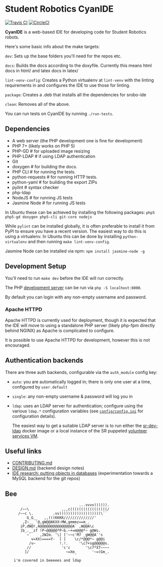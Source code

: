 # Student Robotics CyanIDE

[![Travis CI](https://travis-ci.org/PeterJCLaw/srobo-ide.svg?branch=master)](https://travis-ci.org/PeterJCLaw/srobo-ide)
[![CircleCI](https://circleci.com/gh/PeterJCLaw/srobo-ide.svg?style=svg)](https://circleci.com/gh/PeterJCLaw/srobo-ide)

**CyanIDE** is a web-based IDE for developing code for Student Robotics robots.

Here's some basic info about the make targets:

`dev`: Sets up the base folders you'll need for the repos etc.

`docs`: Builds the docs according to the doxyfile.
        Currently this means html docs in html/ and latex docs in latex/

`lint-venv-config`: Creates a Python virtualenv at `lint-venv` with the linting
        requirements in and configures the IDE to use those for linting.

`package`: Creates a .deb that installs all the dependencies for srobo-ide

`clean`: Removes all of the above.

You can run tests on CyanIDE by running `./run-tests`.

## Dependencies

 * A web server (the PHP development one is fine for development)
 * PHP 7+ (likely works on PHP 5)
 * PHP-GD # for uploaded image resizing
 * PHP-LDAP # if using LDAP authentication
 * Git
 * doxygen # for building the docs.
 * PHP CLI # for running the tests.
 * python-requests # for running HTTP tests.
 * python-yaml # for building the export ZIPs
 * pylint  # syntax checker
 * php-ldap
 * NodeJS         # for running JS tests
 * Jasmine Node   # for running JS tests

In Ubuntu these can be achieved by installing the following packages:
 `php5 php5-gd doxygen php5-cli git-core nodejs`

While `pylint` can be installed globally, it is often preferable to install it
from PyPI to ensure you have a recent version. The easiest way to do this is
using a virtualenv. In Ubuntu this can be done by installing `python-virtualenv`
and then running `make lint-venv-config`.

Jasmine Node can be installed via npm:
 `npm install jasmine-node -g`

## Development Setup

You'll need to run `make dev` before the IDE will run correctly.

The PHP [development server][php-web-server] can be run via `php -S localhost:8000`.

By default you can login with any non-empty username and password.

[php-web-server]: https://www.php.net/manual/en/features.commandline.webserver.php

### Apache HTTPD

Apache HTTPD is currently used for deployment, though it is expected that the
IDE will move to using a standalone PHP server (likely php-fpm directly behind
NGINX) as Apache is complicated to configure.

It is possible to use Apache HTTPD for development, however this is not encouraged.

## Authentication backends

There are three auth backends, configurable via the `auth_module` config key:

- `auto`: you are automatically logged in; there is only one user at a time,
  configured by `user.default`
- `single`: any non-empty username & password will log you in
- `ldap`: uses an LDAP server for authentication; configure using the various
  `ldap.*` configuration variables (see [`config/config.ini`](./config/config.ini)
  for configuration details).

  The easiest way to get a suitable LDAP server is to run either the
  [sr-dev-ldap][sr-dev-ldap] docker image or a local instance of the SR puppeted
  [volunteer services VM][server-puppet].

[server-puppet]: https://github.com/srobo/server-puppet/
[sr-dev-ldap]: https://hub.docker.com/r/peterjclaw/sr-dev-ldap

## Useful links

 * [CONTRIBUTING.md](./CONTRIBUTING.md)
 * [DESIGN.md](./DESIGN.md) (backend design notes)
 * [IDE research: putting objects in databases](https://groups.google.com/forum/#!topic/srobo-devel/vvKaEUQVOXo/discussion) (experimentation towards a MySQL backend for the git repos)


## Bee

```
                                  ...vvvv)))))).
       /~~\               ,,,c(((((((((((((((((/
      /~~c \.         .vv)))))))))))))))))))\``
          G_G__   ,,(((KKKK//////////////'
        ,Z~__ '@,gW@@AKXX~MW,gmmmz==m_.
       iP,dW@!,A@@@@@@@@@@@@@@@A` ,W@@A\c
       ]b_.__zf !P~@@@@@*P~b.~+=m@@@*~ g@Ws.
          ~`    ,2W2m. '\[ ['~~c'M7 _gW@@A`'s
            v=XX)====Y-  [ [    \c/*@@@*~ g@@i
           /v~           !.!.     '\c7+sg@@@@@s.
          //              'c'c       '\c7*X7~~~~
         ]/                 ~=Xm_       '~=(Gm_.

    i'm covered in beeeees and ldap
```
